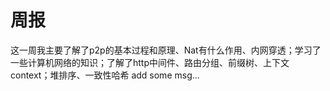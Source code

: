 # 周报
这一周我主要了解了p2p的基本过程和原理、Nat有什么作用、内网穿透；学习了一些计算机网络的知识；了解了http中间件、路由分组、前缀树、上下文context；堆排序、一致性哈希
add some msg...
